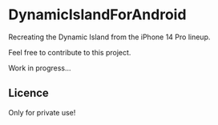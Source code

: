 # DynamicIslandForAndroid
Recreating the Dynamic Island from the iPhone 14 Pro lineup.

Feel free to contribute to this project.

Work in progress...

## Licence
Only for private use!

